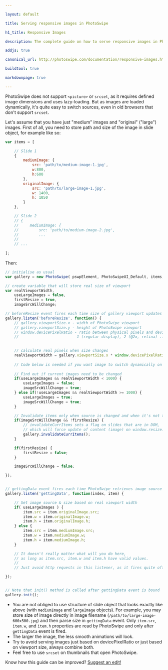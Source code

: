 ```yaml
---

layout: default

title: Serving responsive images in PhotoSwipe

h1_title: Responsive Images

description: The complete guide on how to serve responsive images in PhotoSwipe.

addjs: true

canonical_url: http://photoswipe.com/documentation/responsive-images.html

buildtool: true

markdownpage: true

---
```


PhotoSwipe does not support `<picture>` or `srcset`, as it requires defined image dimensions and uses lazy-loading. But as images are loaded dynamically, it's quite easy to switch sources, even in old browsers that don't support `srcset`.

Let's assume that you have just "medium" images and "original" ("large") images. First of all, you need to store path and size of the image in slide object, for example like so:

```javascript
var items = [

	// Slide 1
	{
		mediumImage: {
			src: 'path/to/medium-image-1.jpg',
			w:800,
			h:600
		},
		originalImage: {
			src: 'path/to/large-image-1.jpg',
			w: 1400,
			h: 1050
		}
	},

	// Slide 2
	// {
	//     mediumImage: {
	//         src: 'path/to/medium-image-2.jpg',
	//         ...
	//     
	// ...
		
];
```

Then:


```javascript
// initialise as usual
var gallery = new PhotoSwipe( pswpElement, PhotoSwipeUI_Default, items, options);

// create variable that will store real size of viewport
var realViewportWidth,
	useLargeImages = false,
	firstResize = true,
	imageSrcWillChange;

// beforeResize event fires each time size of gallery viewport updates
gallery.listen('beforeResize', function() {
	// gallery.viewportSize.x - width of PhotoSwipe viewport
	// gallery.viewportSize.y - height of PhotoSwipe viewport
	// window.devicePixelRatio - ratio between physical pixels and device independent pixels (Number)
	//							1 (regular display), 2 (@2x, retina) ...
	

	// calculate real pixels when size changes
	realViewportWidth = gallery.viewportSize.x * window.devicePixelRatio;
	
	// Code below is needed if you want image to switch dynamically on window.resize
	
	// Find out if current images need to be changed
	if(useLargeImages && realViewportWidth < 1000) {
		useLargeImages = false;
		imageSrcWillChange = true;
	} else if(!useLargeImages && realViewportWidth >= 1000) {
		useLargeImages = true;
		imageSrcWillChange = true;
	}

	// Invalidate items only when source is changed and when it's not the first update
	if(imageSrcWillChange && !firstResize) {
		// invalidateCurrItems sets a flag on slides that are in DOM,
		// which will force update of content (image) on window.resize.
		gallery.invalidateCurrItems();
	}

	if(firstResize) {
		firstResize = false;
	}

	imageSrcWillChange = false;

});


// gettingData event fires each time PhotoSwipe retrieves image source & size
gallery.listen('gettingData', function(index, item) {

	// Set image source & size based on real viewport width
	if( useLargeImages ) {
		item.src = item.originalImage.src;
		item.w = item.originalImage.w;
		item.h = item.originalImage.h;
	} else {
		item.src = item.mediumImage.src;
		item.w = item.mediumImage.w;
		item.h = item.mediumImage.h;
	}

	// It doesn't really matter what will you do here, 
	// as long as item.src, item.w and item.h have valid values.
	// 
	// Just avoid http requests in this listener, as it fires quite often

});


// Note that init() method is called after gettingData event is bound
gallery.init();

```

- You are not obliged to use structure of slide object that looks exactly like above (with `mediumImage` and `largeImage` objects). For example, you may store size of image directly in image filename (`/path/to/large-image-600x500.jpg`) and then parse size in `gettingData` event. Only `item.src`, `item.w`, and `item.h` properties are read by PhotoSwipe and only after `gettingData` event is fired.
- The larger the image, the less smooth animations will look.
- Try to avoid serving images just based on devicePixelRatio or just based on viewport size, always combine both.
- Feel free to use `srcset` on thumbnails that open PhotoSwipe.




Know how this guide can be improved? [Suggest an edit!](https://github.com/dimsemenov/PhotoSwipe/blob/master/website/documentation/responsive-images.md)